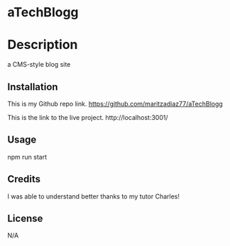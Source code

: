 # aTechBlogg

# Description
 a CMS-style blog site
 ## Installation
 
 This is my Github repo link. 
 https://github.com/maritzadiaz77/aTechBlogg
 
 This is the link to the live project.
 http://localhost:3001/
 
 ## Usage
 npm run start
 ## Credits
 I was able to understand better thanks to my tutor Charles!
 
 ## License
 N/A
